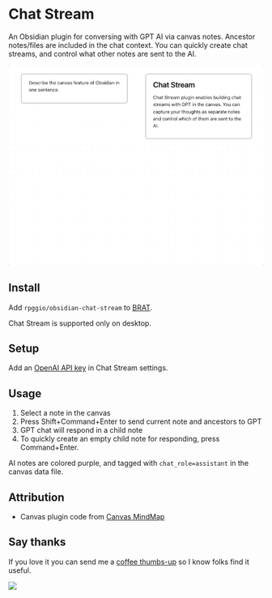 # Chat Stream

An Obsidian plugin for conversing with GPT AI via canvas notes. Ancestor notes/files are included in the chat context. You can quickly create chat streams, and control what other notes are sent to the AI.

<img src="static/chat-stream-example.gif"/>

## Install

Add `rpggio/obsidian-chat-stream` to [BRAT](https://github.com/TfTHacker/obsidian42-brat).

Chat Stream is supported only on desktop.

## Setup

Add an [OpenAI API key](https://platform.openai.com/account/api-keys) in Chat Stream settings.

## Usage

1. Select a note in the canvas
2. Press Shift+Command+Enter to send current note and ancestors to GPT
3. GPT chat will respond in a child note
4. To quickly create an empty child note for responding, press Command+Enter.

AI notes are colored purple, and tagged with `chat_role=assistant` in the canvas data file.

## Attribution

* Canvas plugin code from [Canvas MindMap](https://github.com/Quorafind/Obsidian-Canvas-MindMap)

## Say thanks

If you love it you can send me a [coffee thumbs-up](https://bmc.link/ryanp) so I know folks find it useful.

<a href="https://bmc.link/ryanp"><img src="https://img.buymeacoffee.com/button-api/?text=Buy me a coffee&emoji=&slug=&button_colour=6495ED&font_colour=ffffff&font_family=Lato&outline_colour=000000&coffee_colour=FFDD00"></a>
